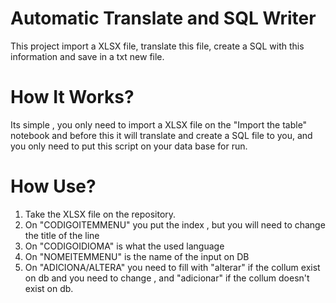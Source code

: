 # Automatic Translate and SQL Writer

This project import a XLSX file, translate this file, create a SQL with this information and save in a txt new file.

# How It Works?

Its simple , you only need to import a XLSX file on the "Import the table" notebook and before this it will translate and create a SQL file to you, and you only need to put this script on your data base for run.

# How Use?

1. Take the XLSX file on the repository.
2. On "CODIGOITEMMENU" you put the index , but you will need to change the title of the line
3. On "CODIGOIDIOMA" is what the used language
4. On "NOMEITEMMENU" is the name of the input on DB
5. On "ADICIONA/ALTERA" you need to fill with "alterar" if the collum exist on db and you need to change , and "adicionar" if the collum doesn't exist on db.
